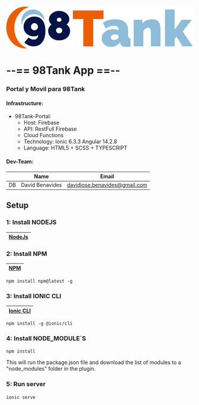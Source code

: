 [![98Tank App](src/assets/img/logo_horizontal.png "98Tank App")](https://tank-dev.web.app//)
# --== 98Tank App ==--

### Portal y Movil para 98Tank

#### Infrastructure:
- 98Tank-Portal:
    * Host: Firebase
    * API: RestFull Firebase
    * Cloud Functions
    * Technology: Ionic 6.3.3  Angular 14.2.8
    * Language: HTML5 + SCSS + TYPESCRIPT


#### Dev-Team:

|    |      Name        |             Email              |
| -- |       ---        |               ---              |
| DB | David Benavides  |  davidjose.benavides@gmail.com |

## Setup

### 1: Install NODEJS
[NodeJs](https://nodejs.org/en/) | 
|---|

### 2: Install NPM
[NPM](https://www.npmjs.com/get-npm) | 
|---|
~~~
npm install npm@latest -g
~~~

### 3: Install IONIC CLI
[Ionic CLI](https://ionicframework.com/getting-started) | 
|---|
~~~
npm install -g @ionic/cli
~~~

### 4: Install NODE_MODULE´S
~~~
npm install
~~~

This will run the package.json file and download the list of modules to a "node_modules" folder in the plugin.

### 5: Run server
~~~
ionic serve
~~~